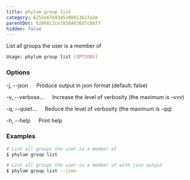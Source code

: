 ```yaml
---
title: phylum group list
category: 6255e67693d5200013b1fa3e
parentDoc: 62866c2ce78584036d7cbbf7
hidden: false
---
```


List all groups the user is a member of

```sh
Usage: phylum group list [OPTIONS]
```

### Options

-j, --json
&emsp; Produce output in json format (default: false)

-v, --verbose...
&emsp; Increase the level of verbosity (the maximum is -vvv)

-q, --quiet...
&emsp; Reduce the level of verbosity (the maximum is -qq)

-h, --help
&emsp; Print help

### Examples

```sh
# List all groups the user is a member of
$ phylum group list

# List all groups the user is a member of with json output
$ phylum group list --json
```
